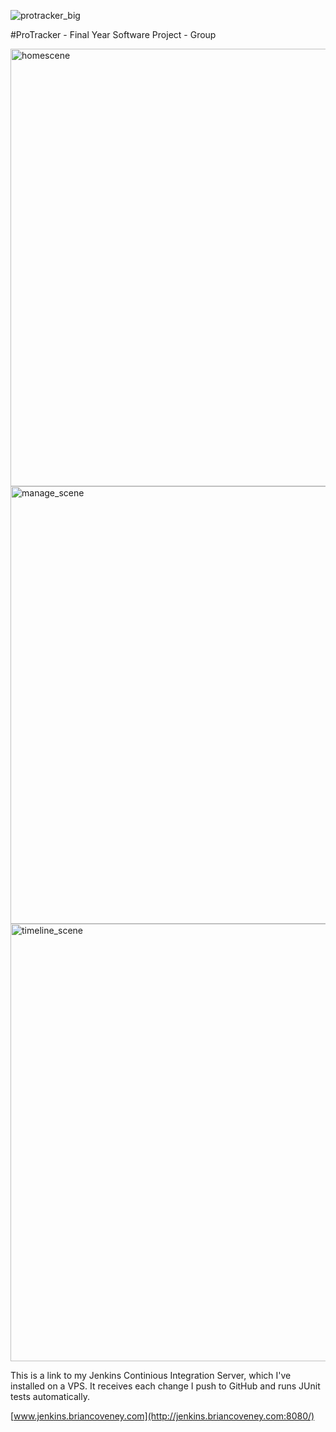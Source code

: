 ![protracker_big](https://cloud.githubusercontent.com/assets/8080260/25610193/30fb4192-2f1a-11e7-9fca-3da44d7e0764.png)

#ProTracker - Final Year Software Project - Group



<img alt="homescene" src="https://cloud.githubusercontent.com/assets/8080260/26587073/2cc02d6e-4549-11e7-871e-d8540e6d2ddc.png" width="700"/>

<img alt="manage_scene" src="https://cloud.githubusercontent.com/assets/8080260/26587090/3dd86c88-4549-11e7-96ac-ab9a7a7051ff.png" width="700"/>

<img alt="timeline_scene" src="https://cloud.githubusercontent.com/assets/8080260/26587094/4050d91e-4549-11e7-93bd-ff6761f9ba3d.png" width="700"/>



This is a link to my Jenkins Continious Integration Server, which I've installed on a VPS. It receives each change I push to GitHub and runs JUnit tests automatically.

[www.jenkins.briancoveney.com](http://jenkins.briancoveney.com:8080/)

